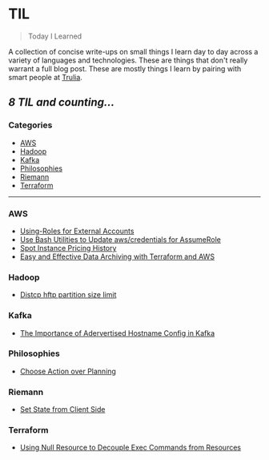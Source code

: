 # TIL

> Today I Learned

A collection of concise write-ups on small things I learn day to day across a
variety of languages and technologies. These are things that don't really
warrant a full blog post. These are mostly things I learn by pairing with
smart people at [Trulia](http://trulia.com/).

_8 TIL and counting..._
---

### Categories

* [AWS](#aws)
* [Hadoop](#hadoop)
* [Kafka](#kafka)
* [Philosophies](#philosophies)
* [Riemann](#riemann)
* [Terraform](#terraform)

---

### AWS

- [Using-Roles for External Accounts](aws/using-roles-for-external-accounts.md)
- [Use Bash Utilities to Update aws/credentials for AssumeRole](aws/bash-utilities-assume-role.md)
- [Spot Instance Pricing History](aws/spot-instance-pricing-history.md)
- [Easy and Effective Data Archiving with Terraform and AWS](aws/easy-data-backup-aws-cli-sync.md)

### Hadoop 

- [Distcp hftp partition size limit](hadoop/distcp-hftp-partition-size-limit.md)

### Kafka 

- [The Importance of Adervertised Hostname Config in Kafka](kafka/importance-of-advertised-hostname-config.md)

### Philosophies

- [Choose Action over Planning](philosophies/choose-action-over-planning.md)

### Riemann

- [Set State from Client Side](riemann/set-state-from-client-side.md)

### Terraform 

- [Using Null Resource to Decouple Exec Commands from Resources](terraform/null-resource-to-run-remote-exec.md)

